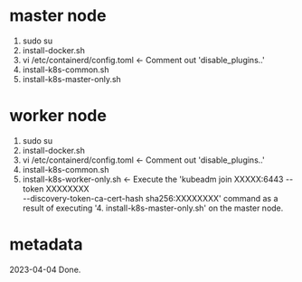# master node

1. sudo su
2. install-docker.sh
3. vi /etc/containerd/config.toml <- Comment out 'disable_plugins..'
4. install-k8s-common.sh
5. install-k8s-master-only.sh

# worker node
1. sudo su
2. install-docker.sh
3. vi /etc/containerd/config.toml <- Comment out 'disable_plugins..'
4. install-k8s-common.sh
5. install-k8s-worker-only.sh <- Execute the 'kubeadm join XXXXX:6443 --token XXXXXXXX \
	--discovery-token-ca-cert-hash sha256:XXXXXXXX' command as a result of executing '4. install-k8s-master-only.sh' on the master node.

# metadata
2023-04-04 Done.
